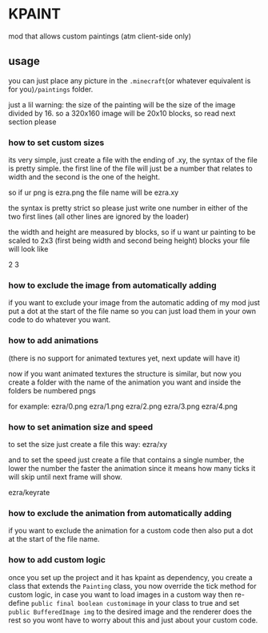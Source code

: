 # KPAINT

mod that allows custom paintings (atm client-side only)


## usage
you can just place any picture in the `.minecraft`(or whatever equivalent is for you)`/paintings` folder.

just a lil warning: the size of the painting will be the size of the image divided by 16. so a 320x160 image will be 20x10 blocks, so read next section please

### how to set custom sizes
its very simple, just create a file with the ending of .xy, the syntax of the file is pretty simple. the first line of the file will just be a number that relates to width and the second is the one of the height.

so if ur png is ezra.png the file name will be ezra.xy

the syntax is pretty strict so please just write one number in either of the two first lines (all other lines are ignored by the loader)

the width and height are measured by blocks, so if u want ur painting to be scaled to 2x3 (first being width and second being height) blocks your file will look like

2
3

### how to exclude the image from automatically adding

if you want to exclude your image from the automatic adding of my mod just put a dot at the start of the file name so you can just load them in your own code to do whatever you want.

### how to add animations

(there is no support for animated textures yet, next update will have it)

now if you want animated textures the structure is similar, but now you create a folder with the name of the animation you want and inside the folders be numbered pngs

for example:
ezra/0.png
ezra/1.png
ezra/2.png
ezra/3.png
ezra/4.png

### how to set animation size and speed
to set the size just create a file this way:
ezra/xy

and to set the speed just create a file that contains a single number, the lower the number the faster the animation since it means how many ticks it will skip until next frame will show.

ezra/keyrate

### how to exclude the animation from automatically adding

if you want to exclude the animation for a custom code then also put a dot at the start of the file name.


### how to add custom logic

once you set up the project and it has kpaint as dependency, you create a class that extends the `Painting` class, you now override the tick method for custom logic, in case you want to load images in a custom way then re-define `public final boolean customimage` in your class to true and set `public BufferedImage img` to the desired image and the renderer does the rest so you wont have to worry about this and just about your custom code.